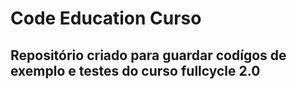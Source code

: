 # Code Education Curso

## Repositório criado para guardar codígos de exemplo e testes do curso fullcycle 2.0
